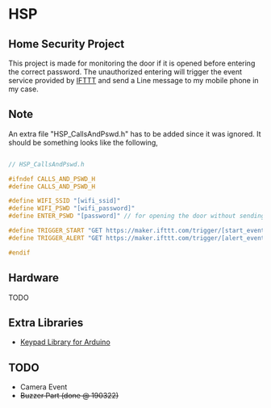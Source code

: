 # HSP

## Home Security Project
This project is made for monitoring the door if it is opened before entering the correct password.
The unauthorized entering will trigger the event service provided by [IFTTT](https://ifttt.com/maker_webhooks) and send a Line message to my mobile phone in my case.

## Note
An extra file "HSP_CallsAndPswd.h" has to be added since it was ignored.
It should be something looks like the following, 

``` C++

// HSP_CallsAndPswd.h

#ifndef CALLS_AND_PSWD_H
#define CALLS_AND_PSWD_H

#define WIFI_SSID "[wifi_ssid]"
#define WIFI_PSWD "[wifi_password]"
#define ENTER_PSWD "[password]" // for opening the door without sending an alert

#define TRIGGER_START "GET https://maker.ifttt.com/trigger/[start_event_name]/with/key/[key]"
#define TRIGGER_ALERT "GET https://maker.ifttt.com/trigger/[alert_event_name]/with/key/[key]"

#endif

```

## Hardware 
TODO

## Extra Libraries
* [Keypad Library for Arduino](https://playground.arduino.cc/Code/Keypad/)

## TODO
* Camera Event
* ~~Buzzer Part (done @ 190322)~~


